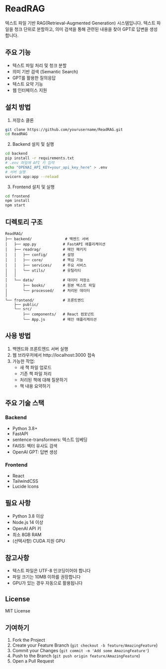 # ReadRAG

텍스트 파일 기반 RAG(Retrieval-Augmented Generation) 시스템입니다. 텍스트 파일을 청크 단위로 분할하고, 의미 검색을 통해 관련된 내용을 찾아 GPT로 답변을 생성합니다.

## 주요 기능

- 텍스트 파일 처리 및 청크 분할
- 의미 기반 검색 (Semantic Search)
- GPT를 활용한 질의응답
- 텍스트 요약 기능
- 웹 인터페이스 지원

## 설치 방법

1. 저장소 클론
```bash
git clone https://github.com/yourusername/ReadRAG.git
cd ReadRAG
```

2. Backend 설치 및 실행
```bash
cd backend
pip install -r requirements.txt
# .env 파일에 API 키 입력
echo "OPENAI_API_KEY=your_api_key_here" > .env
# 서버 실행
uvicorn app:app --reload
```

3. Frontend 설치 및 실행
```bash
cd frontend
npm install
npm start
```

## 디렉토리 구조

```
ReadRAG/
├── backend/               # 백엔드 서버
│   ├── app.py            # FastAPI 애플리케이션
│   ├── readrag/          # 메인 패키지
│   │   ├── config/       # 설정
│   │   ├── core/         # 핵심 기능
│   │   ├── services/     # 주요 서비스
│   │   └── utils/        # 유틸리티
│   │
│   └── data/             # 데이터 저장소
│       ├── books/        # 원본 텍스트 파일
│       └── processed/    # 처리된 데이터
│
└── frontend/             # 프론트엔드
    ├── public/
    └── src/
        ├── components/   # React 컴포넌트
        └── App.js        # 메인 애플리케이션
```

## 사용 방법

1. 백엔드와 프론트엔드 서버 실행
2. 웹 브라우저에서 http://localhost:3000 접속
3. 가능한 작업:
   - 새 책 파일 업로드
   - 기존 책 파일 처리
   - 처리된 책에 대해 질문하기
   - 책 내용 요약하기

## 주요 기술 스택

### Backend
- Python 3.8+
- FastAPI
- sentence-transformers: 텍스트 임베딩
- FAISS: 벡터 유사도 검색
- OpenAI GPT: 답변 생성

### Frontend
- React
- TailwindCSS
- Lucide Icons

## 필요 사항

- Python 3.8 이상
- Node.js 14 이상
- OpenAI API 키
- 최소 8GB RAM
- (선택사항) CUDA 지원 GPU

## 참고사항

- 텍스트 파일은 UTF-8 인코딩이어야 합니다
- 파일 크기는 10MB 이하를 권장합니다
- GPU가 있는 경우 자동으로 활용됩니다

## License

MIT License

## 기여하기

1. Fork the Project
2. Create your Feature Branch (`git checkout -b feature/AmazingFeature`)
3. Commit your Changes (`git commit -m 'Add some AmazingFeature'`)
4. Push to the Branch (`git push origin feature/AmazingFeature`)
5. Open a Pull Request